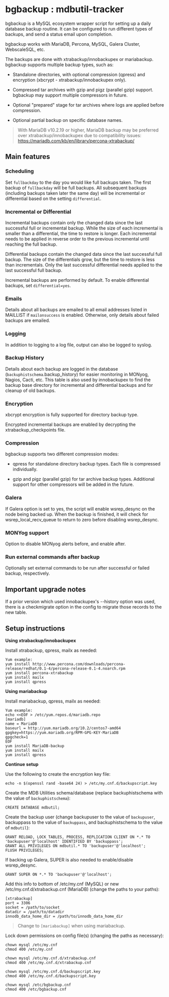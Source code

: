 # bgbackup : mdbutil-tracker

bgbackup is a MySQL ecosystem wrapper script for setting up a daily database backup routine. It can be configured to run different types of backups, and send a status email upon completion.

bgbackup works with MariaDB, Percona, MySQL, Galera Cluster, WebscaleSQL, etc.

The backups are done with xtrabackup/innobackupex or mariabackup. bgbackup supports multiple backup types, such as:

 * Standalone directories, with optional compression (qpress) and encryption (xbcrypt - xtrabackup/innobackupex only).
 
 * Compressed tar archives with gzip and pigz (parallel gzip) support. bgbackup may support multiple compressors in future. 
 
 * Optional "prepared" stage for tar archives where logs are applied before compression.
 
 * Optional partial backup on specific database names.

> With MariaDB v10.2.19 or higher, MariaDB backup may be preferred over xtrabackup/innobackupex due to compatibility issues: https://mariadb.com/kb/en/library/percona-xtrabackup/
 
## Main features
 
### Scheduling

Set `fullbackday` to the day you would like full backups taken. The first backup of `fullbackday` will be full backups. All subsequent backups (including backups taken later the same day) will be incremental or differential based on the setting `differential`. 

### Incremental or Differential

Incremental backups contain only the changed data since the last successful full or incremental backup. While the size of each incremental is smaller than a differential, the time to restore is longer. Each incremental needs to be applied in reverse order to the previous incremental until reaching the full backup. 

Differential backups contain the changed data since the last successful full backup. The size of the differentials grow, but the time to restore is less than incrementals. Only the last successful differential needs applied to the last successful full backup. 

Incremental backups are performed by default. To enable differential backups, set `differential=yes`.  

### Emails

Details about all backups are emailed to all email addresses listed in MAILLIST if `mailonsuccess` is enabled. Otherwise, only details about failed backups are emailed. 

### Logging

In addition to logging to a log file, output can also be logged to syslog. 

### Backup History

Details about each backup are logged in the database (`backuphistschema`.backup_history) for easier monitoring in MONyog, Nagios, Cacti, etc. This table is also used by innobackupex to find the backup base directory for incremental and differential backups and for cleanup of old backups.

### Encryption

xbcrypt encryption is fully supported for directory backup type.

Encrypted incremental backups are enabled by decrypting the xtrabackup_checkpoints file. 

### Compression

bgbackup supports two different compression modes:

 * qpress for standalone directory backup types. Each file is compressed individually.

 * gzip and pigz (parallel gzip) for tar archive backup types. Additional support for other compressors will be added in the future.

### Galera

If Galera option is set to yes, the script will enable wsrep_desync on the node being backed up. When the backup is finished, it will check for wsrep_local_recv_queue to return to zero before disabling wsrep_desync. 

### MONYog support

Option to disable MONyog alerts before, and enable after. 

### Run external commands after backup

Optionally set external commands to be run after successful or failed backup, respectively.

## Important upgrade notes

If a prior version which used innobackupex's --history option was used, there is a checkmigrate option in the config to migrate those records to the new table.

## Setup instructions

**Using xtrabackup/innobackupex**

Install xtrabackup, qpress, mailx as needed: <br />
```
Yum example:
yum install http://www.percona.com/downloads/percona-release/redhat/0.1-4/percona-release-0.1-4.noarch.rpm
yum install percona-xtrabackup
yum install mailx
yum install qpress
```

**Using mariabackup**

Install mariabackup, qpress, mailx as needed: <br />
```
Yum example:
echo <<EOF > /etc/yum.repos.d/mariadb.repo
[mariadb]
name = MariaDB
baseurl = http://yum.mariadb.org/10.2/centos7-amd64
gpgkey=https://yum.mariadb.org/RPM-GPG-KEY-MariaDB
gpgcheck=1
EOF
yum install MariaDB-backup
yum install mailx
yum install qpress
```

**Continue setup**

Use the following to create the encryption key file: <br />
```
echo -n $(openssl rand -base64 24) > /etc/my.cnf.d/backupscript.key
```

Create the MDB Utilities schema/database (replace backuphistschema with the value of `backuphistschema`): <br />
```
CREATE DATABASE mdbutil;
```

Create the backup user (change backupuser to the value of `backupuser`, backuppass to the value of `backuppass`, and backuphistschema to the value of `mdbutil`): <br />
```
GRANT RELOAD, LOCK TABLES, PROCESS, REPLICATION CLIENT ON *.* TO 'backupuser'@'localhost' IDENTIFIED BY 'backuppass';
GRANT ALL PRIVILEGES ON mdbutil.* TO 'backupuser'@'localhost';
FLUSH PRIVILEGES; 
```

If backing up Galera, SUPER is also needed to enable/disable wsrep_desync. 

```
GRANT SUPER ON *.* TO 'backupuser'@'localhost';
```

Add this info to bottom of /etc/my.cnf (MySQL) or new /etc/my.cnf.d/xtrabackup.cnf (MariaDB) (change the paths to your paths): <br />
```
[xtrabackup]
port = 3306
socket = /path/to/socket
datadir = /path/to/datadir
innodb_data_home_dir = /path/to/innodb_data_home_dir
```

> Change to `[mariabackup]` when using mariabackup.

Lock down permissions on config file(s) (changing the paths as necessary): <br />
```
chown mysql /etc/my.cnf
chmod 400 /etc/my.cnf

chown mysql /etc/my.cnf.d/xtrabackup.cnf
chmod 400 /etc/my.cnf.d/xtrabackup.cnf

chown mysql /etc/my.cnf.d/backupscript.key
chmod 400 /etc/my.cnf.d/backupscript.key

chown mysql /etc/bgbackup.cnf
chmod 400 /etc/bgbackup.cnf
```

